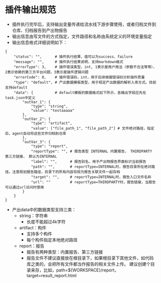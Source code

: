 # 插件输出规范

* 插件执行完毕后，支持输出变量传递给流水线下游步骤使用，或者归档文件到仓库、归档报告到产出物报告
* 输出信息由写文件的方式指定，文件路径和名称由系统定义的环境变量指定
* 输出信息格式详细说明如下：

```text
{
    "status": "",      # 插件执行结果，值可以为success、failure
    "message": "",     # 插件执行结果说明，支持markdown格式
    "errorType": 3,    # 插件错误类型，int, 1表示是用户用法（参数不合法等等），2表示依赖的第三方平台问题，3表示是插件逻辑问题
    "errorCode": 0,    # 插件错误码，int，用于后续根据错误码分析插件质量
    "type": "default", # 产出数据模板类型，用于规定产出数据的解析入库方式。目前支持default
    "data": {          # default模板的数据格式如下所示，各输出字段应先在task.json中定义
        "outVar_1": {
            "type": "string",
            "value": "testaaaaa"
        },
        "outVar_2": {
            "type": "artifact",
            "value": ["file_path_1", "file_path_2"] # 文件绝对路径，指定后，agent自动将这些文件归档到仓库
        },
        "outVar_3": {
            "type": "report",
            "reportType": "", # 报告类型 INTERNAL 内置报告， THIRDPARTY 第三方链接， 默认为INTERNAL
            "label": "",      # 报告别名，用于产出物报告界面标识当前报告
            "path": "",       # reportType=INTERNAL时，报告目录所在绝对路径。注意规划报告路径，目录下的所有内容将视为报告关联文件一起存档
            "target": "",     # reportType=INTERNAL时，报告入口文件名称
            "url": ""         # reportType=THIRDPARTY时，报告链接，当报告可以通过url访问时使用
        }
    }
}
```

* 产出data中的数据类型支持三类：
  * string：字符串
    * 长度不能超过4k字符
  * artifact：构件
    * 支持多个构件
    * 每个构件指定本地绝对路径
  * report：报告
    * 报告有两种类型：内置报告、第三方链接
    * 报告文件不建议直接放在根目录下，如果根目录下其他文件，如代码库之类的，会把所有文件都当作报告的相关文件上传。 建议创建个目录来存，比如，path=${WORKSPACE}/report， target=result\_report.html

